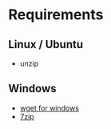 # Requirements

## Linux / Ubuntu

* unzip

## Windows

* [wget for windows](https://eternallybored.org/misc/wget/)
* [7zip](https://www.7-zip.org/download.html)